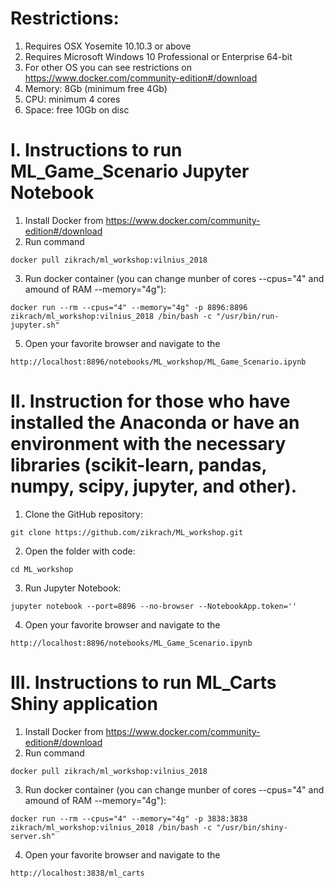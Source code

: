 # Restrictions:

1. Requires OSX Yosemite 10.10.3 or above
2. Requires Microsoft Windows 10 Professional or Enterprise 64-bit
3. For other OS you can see restrictions on https://www.docker.com/community-edition#/download
4. Memory: 8Gb (minimum free 4Gb)
5. CPU: minimum 4 cores
5. Space: free 10Gb on disc

# I. Instructions to run ML_Game_Scenario Jupyter Notebook

1. Install Docker from https://www.docker.com/community-edition#/download
2. Run command
```
docker pull zikrach/ml_workshop:vilnius_2018
```
3. Run docker container (you can change munber of cores --cpus="4" and amound of RAM --memory="4g"):
```
docker run --rm --cpus="4" --memory="4g" -p 8896:8896 zikrach/ml_workshop:vilnius_2018 /bin/bash -c "/usr/bin/run-jupyter.sh"
```
5. Open your favorite browser and navigate to the
```
http://localhost:8896/notebooks/ML_workshop/ML_Game_Scenario.ipynb
```


# II. Instruction for those who have installed the Anaconda or have an environment with the necessary libraries (scikit-learn, pandas, numpy, scipy, jupyter, and other).

1. Clone the GitHub repository:
```
git clone https://github.com/zikrach/ML_workshop.git
```
2. Open the folder with code:
```
cd ML_workshop
```
3. Run Jupyter Notebook:
```
jupyter notebook --port=8896 --no-browser --NotebookApp.token=''
```
4. Open your favorite browser and navigate to the
```
http://localhost:8896/notebooks/ML_Game_Scenario.ipynb
```


# III. Instructions to run ML_Carts Shiny application
1. Install Docker from https://www.docker.com/community-edition#/download
2. Run command
```
docker pull zikrach/ml_workshop:vilnius_2018
```
3. Run docker container (you can change munber of cores --cpus="4" and amound of RAM --memory="4g"):
```
docker run --rm --cpus="4" --memory="4g" -p 3838:3838 zikrach/ml_workshop:vilnius_2018 /bin/bash -c "/usr/bin/shiny-server.sh"
```
4. Open your favorite browser and navigate to the
```
http://localhost:3838/ml_carts
```
